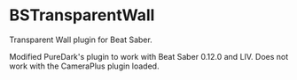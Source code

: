 # BSTransparentWall
Transparent Wall plugin for Beat Saber.

Modified PureDark's plugin to work with Beat Saber 0.12.0 and LIV. Does not work with the CameraPlus plugin loaded.
